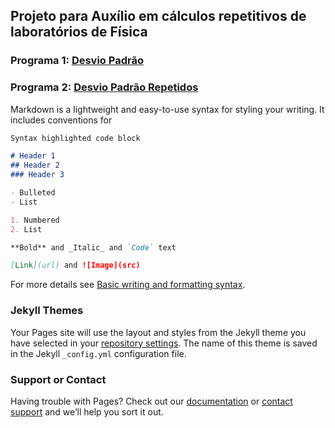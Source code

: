 ## Projeto para Auxílio em cálculos repetitivos de laboratórios de Física

### Programa 1: [Desvio Padrão](https://github.com/rafaelsiqueira100/ProjetoLabFisica/raw/gh-pages/desvio_padrao.exe)
### Programa 2: [Desvio Padrão Repetidos](https://github.com/rafaelsiqueira100/ProjetoLabFisica/raw/gh-pages/desvio_padrao_repetidos.exe)

Markdown is a lightweight and easy-to-use syntax for styling your writing. It includes conventions for

```markdown
Syntax highlighted code block

# Header 1
## Header 2
### Header 3

- Bulleted
- List

1. Numbered
2. List

**Bold** and _Italic_ and `Code` text

[Link](url) and ![Image](src)
```

For more details see [Basic writing and formatting syntax](https://docs.github.com/en/github/writing-on-github/getting-started-with-writing-and-formatting-on-github/basic-writing-and-formatting-syntax).

### Jekyll Themes

Your Pages site will use the layout and styles from the Jekyll theme you have selected in your [repository settings](https://github.com/rafaelsiqueira100/ProjetoLabFisica/settings/pages). The name of this theme is saved in the Jekyll `_config.yml` configuration file.

### Support or Contact

Having trouble with Pages? Check out our [documentation](https://docs.github.com/categories/github-pages-basics/) or [contact support](https://support.github.com/contact) and we’ll help you sort it out.
